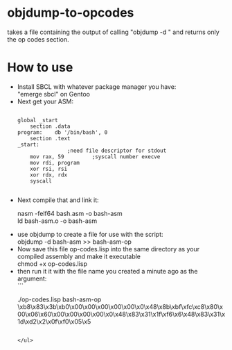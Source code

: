 # objdump-to-opcodes
takes a file containing the output of calling "objdump -d <asm file>" and returns only the op codes section.

<h1> How to use </h1>
<ul>
	<li>Install SBCL with whatever package manager you have:<br>
		"emerge sbcl" on Gentoo</li>

<li>Next get your ASM:</li>



```

global _start
	section .data
program:	db '/bin/bash', 0
	section .text
_start:
				;need file descriptor for stdout
	mov rax, 59 		;syscall number execve
	mov rdi, program             
	xor rsi, rsi
	xor rdx, rdx
	syscall
	
```


<li>Next compile that and link it:

nasm -felf64 bash.asm -o bash-asm <br>
ld bash-asm.o -o bash-asm</li>

<li>use objdump to create a file for use with the script:<br>
objdump -d bash-asm >> bash-asm-op
</li>

<li>Now save this file op-codes.lisp into the same directory as your compiled assembly and make it executable<br>
chmod +x op-codes.lisp</li>

<li>then run it it with the file name you created a minute ago as the argument:</li>
```

./op-codes.lisp bash-asm-op
\xb8\x83\x3b\xb0\x00\x00\x00\x00\x00\x0\x48\x8b\xbf\xfc\xc8\x80\x00\x06\x60\x00\x00\x00\x00\x0\x48\x83\x31\x1f\xf6\x6\x48\x83\x31\x1d\xd2\x2\x0f\xf0\x05\x5

```

</ul>

